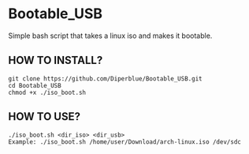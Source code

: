 # Bootable_USB
Simple bash script that takes a linux iso and makes it bootable.
## HOW TO INSTALL?
```
git clone https://github.com/Diperblue/Bootable_USB.git
cd Bootable_USB
chmod +x ./iso_boot.sh
```
## HOW TO USE?
```
./iso_boot.sh <dir_iso> <dir_usb>
Example: ./iso_boot.sh /home/user/Download/arch-linux.iso /dev/sdc
```
